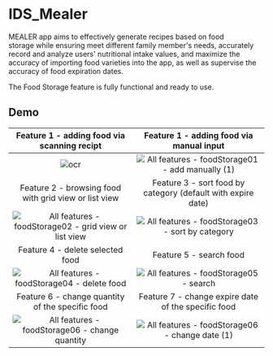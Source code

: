 # IDS_Mealer
MEALER app aims to effectively generate recipes based on food storage while ensuring meet different family member's needs, accurately record and analyze users' nutritional intake values, and maximize the accuracy of importing food varieties into the app, as well as supervise the accuracy of food expiration dates.

The Food Storage feature is fully functional and ready to use.



## Demo
| Feature 1 - adding food via scanning recipt | Feature 1 - adding food via manual input |
| :---------------------: |:---------:|
| ![ocr](https://github.com/Anna-Tian/IDS_Mealer/assets/37281865/7afcf4af-fb4f-4d5b-aa19-f4cc1fe35afa) | ![All features - foodStorage01 - add manually (1)](https://github.com/Anna-Tian/IDS_Mealer/assets/37281865/36e56313-c39d-41e8-a29c-0bf3a8154853) | 
| Feature 2 - browsing food with grid view or list view | Feature 3 - sort food by category (default with expire date) |
| ![All features - foodStorage02 - grid view or list view](https://github.com/Anna-Tian/IDS_Mealer/assets/37281865/9ebea4bf-3cd5-4733-aab0-0081f1f754cd)  | ![All features - foodStorage03 - sort by category](https://github.com/Anna-Tian/IDS_Mealer/assets/37281865/78d03325-67d4-4509-ac0f-60ff6dd7c8fa) |
| Feature 4 - delete selected food | Feature 5 - search food |
| ![All features - foodStorage04 - delete food](https://github.com/Anna-Tian/IDS_Mealer/assets/37281865/dedf90a9-1ad8-47bc-a82d-d41a1b718679)  | ![All features - foodStorage05 - search](https://github.com/Anna-Tian/IDS_Mealer/assets/37281865/bae68c12-73b7-4831-a211-a13a5d54ad25) |
| Feature 6 - change quantity of the specific food | Feature 7 - change expire date of the specific food |
| ![All features - foodStorage06 - change quantity](https://github.com/Anna-Tian/IDS_Mealer/assets/37281865/19a084cc-1131-4823-93ca-32337a758654)  | ![All features - foodStorage06 - change date (1)](https://github.com/Anna-Tian/IDS_Mealer/assets/37281865/e2a3056f-3b5b-477d-b2f8-15fb205d590d) |
